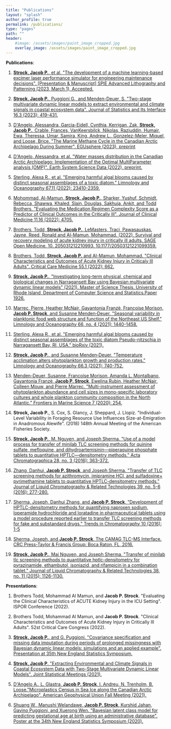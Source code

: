 ```yaml
---
title: "Publications"
layout: "splash"
author_profile: true
permalink: /publications/
type: "pages"
path: ""
header:
    #image: /assets/images/paint_image_cropped.jpg
    overlay_image: /assets/images/paint_image_cropped.jpg
---
```


__Publications__:

1. [__Strock, Jacob P.__, et al. "The development of a machine learning-based excimer laser performance simulator for engineering maintenance decisions". [Presentation & Manuscript] SPIE Advanced Lithography and Patterning (2023, March 1), Accepted.](https://spie.org/advanced-lithography/presentation/The-development-of-a-machine-learning-based-excimer-laser-performance/12496-101?SSO=1)

2. [__Strock, Jacob P.__, Puggioni G., and Menden-Deuer, S. "Two-stage multivariate dynamic linear models to extract environmental and climate signals in coastal ecosystem data". Journal of Statistics and Its Interface 16.3 (2023): 419-431.](https://www.intlpress.com/site/pub/pages/journals/items/sii/content/vols/0016/0003/a006/index.php?mode=ns)

3. [D'Angelo, Alessandra, Garcia-Eidell, Cynthia, Kerrigan, Zak, __Strock, Jacob P.__, Crable, Frances, VanKeersbilck, Nikolas, Raziuddin, Humair, Ewa, Theressa, Umar, Samira, King, Andrew L., Gonzelez-Meler, Miquel, and Loose, Brice. "The Marine Methane Cycle in the Canadian Arctic Archipelago During Summer". EGUsphere (2023), preprint](https://egusphere.copernicus.org/preprints/2023/egusphere-2023-74/)

4. [D'Angelo, Alessandra, et al. "Water masses distribution in the Canadian Arctic Archipelago: Implementation of the Optimal MultiParameter analysis (OMP)". Earth System Science Data (2022), preprint.](https://essd.copernicus.org/preprints/essd-2022-306/)

5. [Sterling, Alexa R., et al. "Emerging harmful algal blooms caused by distinct seasonal assemblages of a toxic diatom." Limnology and Oceanography 67.11 (2022): 23410-2359.](https://aslopubs.onlinelibrary.wiley.com/doi/full/10.1002/lno.12189)

6. [Mohommad, Al-Mamun, __Strock, Jacob P.__, Sharker, Yushuf, Schmidt, Rebecca, Shawwa, Khaled, Slain, Douglas, Sakhuja, Ankit, and Todd Brothers. "Evaluating the Medication Regimen Complexity Score as a Predictor of Clinical Outcomes in the Critically Ill". Journal of Clinical Medicine 11.16 (2022): 4705.](https://www.mdpi.com/2077-0383/11/16/4705)

7. [Brothers, Todd, __Strock, Jacob P.__, LeMasters, Traci, Pawasauskas, Jayne, Reed, Ronald and Al-Mamun, Mohammad. (2022). Survival and recovery modeling of acute kidney injury in critically ill adults. SAGE Open Medicine. 10. 205031212210993. 10.1177/20503121221099359.](https://journals.sagepub.com/doi/10.1177/20503121221099359)

8. [Brothers, Todd, __Strock, Jacob P.__ and Al-Mamun, Mohammad. "Clinical Characteristics and Outcomes of Acute Kidney Injury in Criticaly Ill Adults". Critical Care Medicine 55.1 (2022): 662.](https://journals.lww.com/ccmjournal/Citation/2022/01001/1322__CLINICAL_CHARACTERISTICS_AND_OUTCOMES_OF.1288.aspx)

9. [__Strock, Jacob P.__, "Investigating long-term physical, chemical and biological changes in Narragansett Bay using Bayesian multivariate dynamic linear models" (2021). Master of Science Thesis. University of Rhode Island, Department of Computer Science and Statistics.Paper 1926.](https://digitalcommons.uri.edu/theses/1926/)

10. [Marrec, Pierre, Heather McNair, Gayantonia Franzè, Françoise Morison, __Jacob P. Strock__, and Susanne Menden‐Deuer. "Seasonal variability in planktonic food web structure and function of the Northeast US Shelf." Limnology and Oceanography 66, no. 4 (2021): 1440-1458.](https://aslopubs.onlinelibrary.wiley.com/doi/abs/10.1002/lno.11696)

11. [Sterling, Alexa R., et al. "Emerging harmful algal blooms caused by distinct seasonal assemblages of the toxic diatom Pseudo-nitzschia in Narragansett Bay, RI, USA." bioRxiv (2021).](https://www.biorxiv.org/content/10.1101/2021.08.18.456122v1.abstract)

12. [__Strock, Jacob P.__, and Susanne Menden‐Deuer. "Temperature acclimation alters phytoplankton growth and production rates." Limnology and Oceanography 66.3 (2021): 740-752.](https://aslopubs.onlinelibrary.wiley.com/doi/abs/10.1002/lno.11637)

13. [Menden-Deuer, Susanne, Francoise Morison, Amanda L. Montalbano, Gayantonia Franzè, __Jacob P. Strock__, Ewelina Rubin, Heather McNair, Colleen Mouw, and Pierre Marrec. "Multi-instrument assessment of phytoplankton abundance and cell sizes in mono-specific laboratory cultures and whole plankton community composition in the North Atlantic." Frontiers in Marine Science 7 (2020): 254.](https://www.frontiersin.org/articles/10.3389/fmars.2020.00254/full)

14. __Strock, Jacob P.__, S. Cox, S. Glancy, J. Sheppard, J. Llopiz. "Individual-Level Variability in Foraging Resource Use Influences Size-at-Emigration in Anadromous Alewife". (2018) 148th Annual Meeting of the American Fisheries Society.

15. [__Strock, Jacob P.__, M. Nguyen, and Joseph Sherma. "Use of a model process for transfer of minilab TLC screening methods for quinine sulfate, mefloquine, and dihydroartemisinin—piperaquine phosphate tablets to quantitative HPTLC—densitometry methods." Acta Chromatographica 28, no. 3 (2016): 363-372.](https://akjournals.com/view/journals/1326/28/3/article-p363.xml)

16. [Zhang, Danhui, __Jacob P. Strock__, and Joseph Sherma. "Transfer of TLC screening methods for azithromycin, imipramine HCl, and sulfadoxine+ pyrimethamine tablets to quantitative HPTLC-densitometry methods." Journal of Liquid Chromatography & Related Technologies 39, no. 5-6 (2016): 277-280.](https://www.tandfonline.com/doi/abs/10.1080/10826076.2016.1163465)

17. [Sherma, Joseph, Danhui Zhang, and __Jacob P. Strock__. "Development of HPTLC-densitometry methods for quantifying naproxen sodium, loperamide hydrochloride and loratadine in pharmaceutical tablets using a model procedure reported earlier to transfer TLC screening methods for fake and substandard drugs." Trends in Chromatography 10 (2016): 1-5](https://web.archive.org/web/20180507041253id_/https://dspace.lafayette.edu/bitstream/handle/10385/2211/Sherma-TrendsinChromatography-vol10-2016.pdf?sequence=1)

18. [Sherma, Joseph, and __Jacob P. Strock__. The CAMAG TLC-MS Interface. CRC Press-Taylor & Francis Group: Boca Raton, FL, 2016.](https://books.google.com/books?hl=en&lr=&id=iZHwCgAAQBAJ&oi=fnd&pg=PA35&dq=The+CAMAG+TLC-MS+Interface&ots=cjc41-Ao_p&sig=bY9WYnb3C7Jk0n4Ly880me9orP0#v=onepage&q=The%20CAMAG%20TLC-MS%20Interface&f=false)

19. [__Strock, Jacob P.__, Mai Nguyen, and Joseph Sherma. "Transfer of minilab tlc screening methods to quantitative hptlc-densitometry for pyrazinamide, ethambutol, isoniazid, and rifampicin in a combination tablet." Journal of Liquid Chromatography & Related Technologies 38, no. 11 (2015): 1126-1130.](https://www.tandfonline.com/doi/abs/10.1080/10826076.2015.1028292)



__Presentations__:

1. Brothers Todd, Mohammad Al Mamun, and __Jacob P. Strock__. "Evaluating the Clinical Characteristics of ACUTE Kidney Injury in the ICU Setting". ISPOR Conference (2022).

2. Brothers Todd, Mohammad Al Mamun, and __Jacob P. Strock__. "Clinical Characteristics and Outcomes of Acute Kidney Injury in Critically Ill Adults". 52st Critical Care Congress (2022).

3. [__Strock, Jacob P.__, and G. Puggioni. "Covariance specification and missing data imputation during periods of prolonged missingness with Bayesian dynamic linear models: simulations and an applied example". Presentation at 35th New England Statistics Symposium.](/assets/supplementaryfiles/NESS_presentation_Final.pdf)

4. [__Strock, Jacob P__. "Extracting Environmental and Climate Signals in Coastal Ecosystem Data with Two-Stage Multivariate Dynamic Linear Models". Joint Statistical Meetings (2021).](/assets/supplementaryfiles/JSM_Presentation_Strock.pdf)

5. [D'Angelo A., L. Glastra, __Jacob P. Strock__, I. Andreu, N. Trenholm, B. Loose."Microplastics Census in Sea Ice along the Canadian Arctic Archipelago". American Geophysical Union Fall Meeting (2021).](/assets/supplementaryfiles/AGU_2021_MP_AD.pdf)

6. [Shuang W., Manushi Welandawe, __Jacob P. Strock__, Kurshid Jahan, Gavino Puggioni, and Xuerong Wen. "Bayesian latent class model for predicting gestational age at birth using an administrative database". Poster at the 34th New England Statistics Symposium (2020).](/assets/supplementaryfiles/NESS%20poster_v4.pdf)
